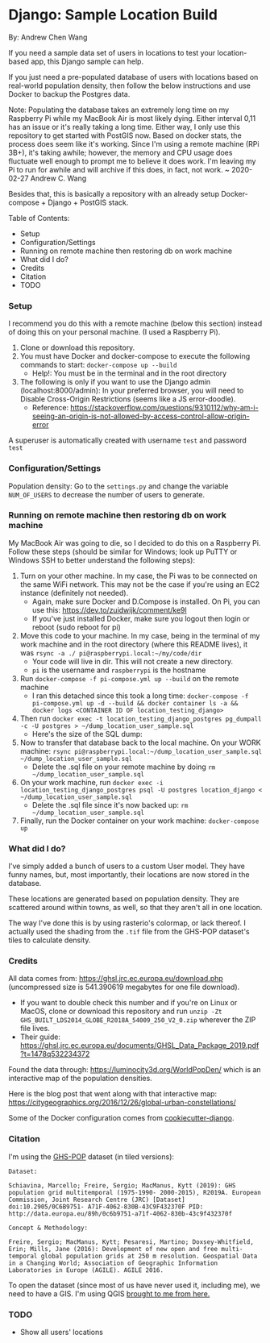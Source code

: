 # Django: Sample Location Build

By: Andrew Chen Wang

If you need a sample data set of users in locations to test your location-based app, this Django sample can help.

If you just need a pre-populated database of users with locations based on real-world population density, then follow the below instructions and use Docker to backup the Postgres data.

Note: Populating the database takes an extremely long time on my Raspberry Pi while my MacBook Air is most likely dying. Either interval 0,11 has an issue or it's really taking a long time. Either way, I only use this repository to get started with PostGIS now. Based on docker stats, the process does seem like it's working. Since I'm using a remote machine (RPi 3B+), it's taking awhile; however, the memory and CPU usage does fluctuate well enough to prompt me to believe it does work. I'm leaving my Pi to run for awhile and will archive if this does, in fact, not work. ~ 2020-02-27 Andrew C. Wang

Besides that, this is basically a repository with an already setup Docker-compose + Django + PostGIS stack.

Table of Contents:
- Setup
- Configuration/Settings
- Running on remote machine then restoring db on work machine
- What did I do?
- Credits
- Citation
- TODO

### Setup

I recommend you do this with a remote machine (below this section) instead of doing this on your personal machine. (I used a Raspberry Pi).

1. Clone or download this repository.
2. You must have Docker and docker-compose to execute the following commands to start: `docker-compose up --build`
    - Help!: You must be in the terminal and in the root directory
3. The following is only if you want to use the Django admin (localhost:8000/admin): In your preferred browser, you will need to Disable Cross-Origin Restrictions (seems like a JS error-doodle).
    - Reference: https://stackoverflow.com/questions/9310112/why-am-i-seeing-an-origin-is-not-allowed-by-access-control-allow-origin-error

A superuser is automatically created with username `test` and password `test`

### Configuration/Settings

Population density: Go to the `settings.py` and change the variable `NUM_OF_USERS` to decrease the number of users to generate.

### Running on remote machine then restoring db on work machine

My MacBook Air was going to die, so I decided to do this on a Raspberry Pi. Follow these steps (should be similar for Windows; look up PuTTY or Windows SSH to better understand the following steps):

1. Turn on your other machine. In my case, the Pi was to be connected on the same WiFi network. This may not be the case if you're using an EC2 instance (definitely not needed).
    - Again, make sure Docker and D.Compose is installed. On Pi, you can use this: https://dev.to/zuidwijk/comment/ke9l
    - If you've just installed Docker, make sure you logout then login or reboot (sudo reboot for pi)
2. Move this code to your machine. In my case, being in the terminal of my work machine and in the root directory (where this README lives), it was `rsync -a ./ pi@raspberrypi.local:~/my/code/dir` 
    - Your code will live in dir. This will not create a new directory.
    - `pi` is the username and `raspberrypi` is the hostname
3. Run `docker-compose -f pi-compose.yml up --build` on the remote machine
    - I ran this detached since this took a long time: `docker-compose -f pi-compose.yml up -d --build && docker container ls -a && docker logs <CONTAINER ID OF location_testing_django>`
4. Then run `docker exec -t location_testing_django_postgres pg_dumpall -c -U postgres > ~/dump_location_user_sample.sql`
    - Here's the size of the SQL dump:
5. Now to transfer that database back to the local machine. On your WORK machine: `rsync pi@raspberrypi.local:~/dump_location_user_sample.sql ~/dump_location_user_sample.sql`
    - Delete the .sql file on your remote machine by doing `rm ~/dump_location_user_sample.sql`
6. On your work machine, run `docker exec -i location_testing_django_postgres psql -U postgres location_django < ~/dump_location_user_sample.sql`
    - Delete the .sql file since it's now backed up: `rm ~/dump_location_user_sample.sql`
7. Finally, run the Docker container on your work machine: `docker-compose up`

### What did I do?

I've simply added a bunch of users to a custom User model. They have funny names, but, most importantly, their locations are now stored in the database.

These locations are generated based on population density. They are scattered around within towns, as well, so that they aren't all in one location.

The way I've done this is by using rasterio's colormap, or lack thereof. I actually used the shading from the `.tif` file from the GHS-POP dataset's tiles to calculate density.

### Credits

All data comes from: https://ghsl.jrc.ec.europa.eu/download.php (uncompressed size is 541.390619 megabytes for one file download). 
- If you want to double check this number and if you're on Linux or MacOS, clone or download this repository and run `unzip -Zt GHS_BUILT_LDS2014_GLOBE_R2018A_54009_250_V2_0.zip` wherever the ZIP file lives.
- Their guide: https://ghsl.jrc.ec.europa.eu/documents/GHSL_Data_Package_2019.pdf?t=1478q532234372

Found the data through: https://luminocity3d.org/WorldPopDen/ which is an interactive map of the population densities.

Here is the blog post that went along with that interactive map: https://citygeographics.org/2016/12/26/global-urban-constellations/

Some of the Docker configuration comes from [cookiecutter-django](https://github.com/pydanny/cookiecutter-django).

### Citation

I'm using the [GHS-POP](https://ghsl.jrc.ec.europa.eu/data.php?sl=3) dataset (in tiled versions):
```
Dataset:

Schiavina, Marcello; Freire, Sergio; MacManus, Kytt (2019): GHS population grid multitemporal (1975-1990- 2000-2015), R2019A. European Commission, Joint Research Centre (JRC) [Dataset] doi:10.2905/0C6B9751- A71F-4062-830B-43C9F432370F PID: http://data.europa.eu/89h/0c6b9751-a71f-4062-830b-43c9f432370f

Concept & Methodology:

Freire, Sergio; MacManus, Kytt; Pesaresi, Martino; Doxsey-Whitfield, Erin; Mills, Jane (2016): Development of new open and free multi-temporal global population grids at 250 m resolution. Geospatial Data in a Changing World; Association of Geographic Information Laboratories in Europe (AGILE). AGILE 2016.
```

To open the dataset (since most of us have never used it, including me), we need to have a GIS. I'm using QGIS [brought to me from here.](http://www.statsmapsnpix.com/2016/10/the-global-human-settlement-layer.html)

### TODO
- Show all users' locations
